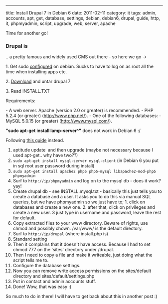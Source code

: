 ---
title: Install Drupal 7 in Debian 6
date: 2011-02-11
category: it
tags: admin, accounts, apt, get, database, settings, debian, debian6, drupal, guide, http, it, phpmyadmin, script, upgrade, web, server, apache

Time for another go!

### Drupal is

.. a pretty famous and widely used CMS out there - so here we go ->

1\. Get sudo [configured](http://wiki.debian.org/sudo "configure sudo") on debian. Sucks to have to log on as root all the time when installing apps etc.

2\. [Download](http://drupal.org/project/drupal "drupal") and untar drupal 7

3\. Read INSTALL.TXT

Requirements:

\- A web server. Apache (version 2.0 or greater) is recommended. - PHP 5.2.4 (or greater) (<http://www.php.net/>). - One of the following databases: - MySQL 5.0.15 (or greater) (<http://www.mysql.com/>).

**"sudo apt-get install lamp-server^"** does not work in Debian 6 :/

Following [this guide](http://wiki.debian.org/LaMp "lamp debian") instead.

1. aptitude update  and then upgrade (maybe not necessary because I used apt-get.. why have two??)
2. `sudo apt-get install mysql-server mysql-client` (in Debian 6 you put in sql root user password during install)
3. `sudo apt-get install apache2 php5 php5-mysql libapache2-mod-php5 phpmyadmin`
4. Surf to `http://ip/phpmyadmin` and log on to the mysql db - does it work? yay!
5. Create drupal db - see INSTALL.mysql.txt - basically this just tells you to create a database and a user. It asks you to do this via manual SQL queries, but we have phpmyadmin so we just have to; 1. click on databases and create a new one. 2. after that, click on privileges and create a new user. 3 just type in username and password, leave the rest for default.
6. Copy extracted files to your www directory. Beware of rights, use chmod and possibly chown. /var/www/ is the default directory.
7. Surf to `http://ip/drupal` (where install.php is)
8. Standard setting
9. Then it complains that it doesn't have access. Because I had to set chmod 777 on the 'sites' directory under /drupal.
10. Then I need to copy a file and make it writeable, just doing what the script tells me to.
11. Configure the database settings.
12. Now you can remove write access permissions on the sites/default directory and sites/default/settings.php
13. Put in contact and admin accounts stuff.
14. Done! Wow, that was easy :)

So much to do in there! I will have to get back about this in another post :)
